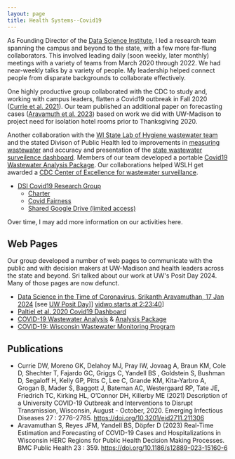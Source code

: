 ```yaml
---
layout: page
title: Health Systems--Covid19
---
```


As Founding Director of the [Data Science Institute](https://datascience.wisc.edu/institute), I led a research team spanning the campus and beyond to the state, with a few more far-flung collaborators. This involved leading daily (soon weekly, later monthly) meetings with a variety of teams from March 2020 through 2022. We had near-weekly talks by a variety of people. My leadership helped connect people from disparate backgrounds to collaborate effectively.

One highly productive group collaborated with the CDC to study and, working with campus leaders, flatten a Covid19 outbreak in Fall 2020 
([Currie et al. 2021](https://doi.org/10.3201/eid2711.211306)).
Our team published an additional paper on forecasting cases ([Aravamuth et al. 2023](https://doi.org/10.1186/s12889-023-15160-6))
based on work we did with UW-Madison to
project need for isolation hotel rooms prior to Thanksgiving 2020.

Another collaboration with the [WI State Lab of Hygiene wastewater team](https://www.slh.wisc.edu/research/experts/) and the stated Divison of Public Health led to improvements in [measuring wastewater](https://www.slh.wisc.edu/environmental/covid-19-wastewater/) and accuracy and presentation of the [state wastewater surveilence dashboard](https://www.dhs.wisconsin.gov/covid-19/wastewater.htm). Members of our team developed a portable [Covid19 Wastewater Analysis Package](https://github.com/UW-Madison-DSI/Covid19Wastewater).
Our collaborations helped WSLH get awarded a [CDC Center of Excellence for wastewater surveillance](https://www.slh.wisc.edu/wisconsin-named-national-center-of-excellence-for-wastewater-surveillance/).

- [DSI Covid19 Research Group](https://datascience.wisc.edu/institute/covid19/)
  + [Charter](https://datascience.wisc.edu/institute/covid19/covid19_charter/)
  + [Covid Fairness](https://news.wisc.edu/research-aims-to-give-everyone-a-fair-shot-at-accessing-covid-19-vaccines/)
  + [Shared Google Drive (limited access)](https://drive.google.com/drive/u/1/folders/0AJczAgxVjUJRUk9PVA)
  
Over time, I may add more information on our activities here.
  
## Web Pages

Our group developed a number of web pages to communicate with
the public and with decision makers at UW-Madison and health leaders across the state and beyond. Sri talked about our work at UW's Posit Day 2024. Many of those pages are now defunct.

- [Data Science in the Time of Coronavirus, Srikanth Aravamuthan, 17 Jan 2024](https://connect.doit.wisc.edu/posit-day/) [see [UW Posit Day](https://researchci.it.wisc.edu/data-science-platform-sponsored-events/)]] [vidwo starts at 2:23:40](https://mediaspace.wisc.edu/media/Posit+Day+2023-01-17+%E2%80%93+morning+session/1_hcbezw5h)]
- [Paltiel et al. 2020 Covid19 Dashboard](https://connect.doit.wisc.edu/secondary-shock/)
- [COVID-19 Wastewater Analysis](https://github.com/UW-Madison-DSI/Covid19-Wastewater-Analysis) &
[Analysis Package](https://github.com/UW-Madison-DSI/Covid19Wastewater)
- [COVID-19: Wisconsin Wastewater Monitoring Program](https://www.dhs.wisconsin.gov/covid-19/wastewater.htm)

## Publications

- Currie DW, Moreno GK, Delahoy MJ, Pray IW, Jovaag A, Braun KM, Cole D, Shechter T, Fajardo GC, Griggs C, Yandell BS , Goldstein S, Bushman D, Segaloff H, Kelly GP, Pitts C, Lee C, Grande KM, Kita-Yarbro A, Grogan B, Mader S, Baggott J, Bateman AC, Westergaard RP, Tate JE, Friedrich TC, Kirking HL, O’Connor DH, Killerby ME (2021) Description of a University COVID-19 Outbreak and Interventions to Disrupt Transmission, Wisconsin, August - October, 2020. Emerging Infectious Diseases 27 : 2776–2785. <https://doi.org/10.3201/eid2711.211306>
- Aravamuthan S, Reyes JFM, Yandell BS, Döpfer D (2023) Real-Time Estimation and Forecasting of COVID-19 Cases and Hospitalizations in Wisconsin HERC Regions for Public Health Decision Making Processes. BMC Public Health 23 : 359. <https://doi.org/10.1186/s12889-023-15160-6>
